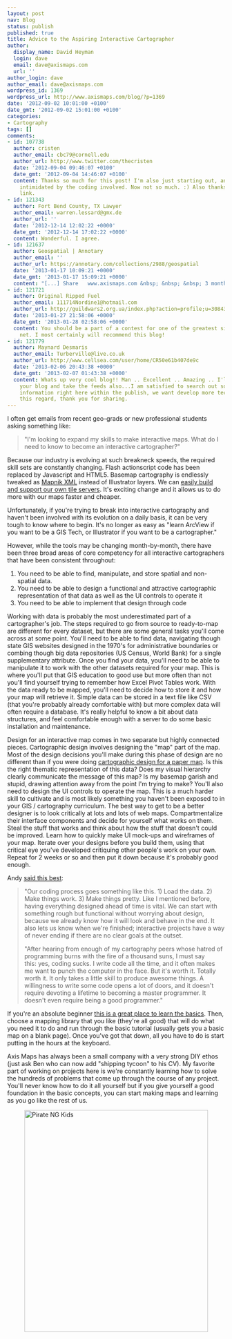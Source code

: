 ```yaml
---
layout: post
nav: Blog
status: publish
published: true
title: Advice to the Aspiring Interactive Cartographer
author:
  display_name: David Heyman
  login: dave
  email: dave@axismaps.com
  url: ''
author_login: dave
author_email: dave@axismaps.com
wordpress_id: 1369
wordpress_url: http://www.axismaps.com/blog/?p=1369
date: '2012-09-02 10:01:00 +0100'
date_gmt: '2012-09-02 15:01:00 +0100'
categories:
- Cartography
tags: []
comments:
- id: 107738
  author: cristen
  author_email: cbc79@cornell.edu
  author_url: http://www.twitter.com/thecristen
  date: '2012-09-04 09:46:07 +0100'
  date_gmt: '2012-09-04 14:46:07 +0100'
  content: Thanks so much for this post! I'm also just starting out, and was a little
    intimidated by the coding involved. Now not so much. :) Also thanks for the Hackety
    link.
- id: 121343
  author: Fort Bend County, TX Lawyer
  author_email: warren.lessard@gmx.de
  author_url: ''
  date: '2012-12-14 12:02:22 +0000'
  date_gmt: '2012-12-14 17:02:22 +0000'
  content: Wonderful. I agree.
- id: 121637
  author: Geospatial | Annotary
  author_email: ''
  author_url: https://annotary.com/collections/2988/geospatial
  date: '2013-01-17 10:09:21 +0000'
  date_gmt: '2013-01-17 15:09:21 +0000'
  content: "[...] Share   www.axismaps.com &nbsp; &nbsp; &nbsp; 3 months [...]"
- id: 121721
  author: Original Ripped Fuel
  author_email: 111714Nordine1@hotmail.com
  author_url: http://guildwars2.org.ua/index.php?action=profile;u=30843
  date: '2013-01-27 21:58:06 +0000'
  date_gmt: '2013-01-28 02:58:06 +0000'
  content: You should be a part of a contest for one of the greatest sites on the
    net. I most certainly will recommend this blog!
- id: 121779
  author: Maynard Desmaris
  author_email: Turberville@live.co.uk
  author_url: http://www.cellsea.com/user/home/CR50e61b407de9c
  date: '2013-02-06 20:43:38 +0000'
  date_gmt: '2013-02-07 01:43:38 +0000'
  content: Whats up very cool blog!! Man .. Excellent .. Amazing .. I'll bookmark
    your blog and take the feeds also...I am satisfied to search out so many helpful
    information right here within the publish, we want develop more techniques in
    this regard, thank you for sharing.
---
```

<p>I often get emails from recent geo-grads or new professional students asking something like:</p>
<blockquote><p>"I'm looking to expand my skills to make interactive maps. What do I need to know to become an interactive cartographer?"</p></blockquote>
<p>Because our industry is evolving at such breakneck speeds, the required skill sets are constantly changing. Flash actionscript code has been replaced by Javascript and HTML5. Basemap cartography is endlessly tweaked as <a href="https://github.com/mapnik/mapnik/wiki/XMLConfigReference">Mapnik XML</a> instead of Illustrator layers. We can <a href="http://www.axismaps.com/blog/2012/01/dont-panic-an-absolute-beginners-guide-to-building-a-map-server/">easily build and support our own tile servers</a>. It's exciting change and it allows us to do more with our maps faster and cheaper.</p>
<p>Unfortunately, if you're trying to break into interactive cartography and haven't been involved with its evolution on a daily basis, it can be very tough to know where to begin. It's no longer as easy as "learn ArcView if you want to be a GIS Tech, or Illustrator if you want to be a cartographer."</p>
<p>However, while the tools may be changing month-by-month, there have been three broad areas of core competency for all interactive cartographers that have been consistent throughout:</p>
<ol>
<li>You need to be able to find, manipulate, and store spatial and non-spatial data.</li>
<li>You need to be able to design a functional and attractive cartographic representation of that data as well as the UI controls to operate it</li>
<li>You need to be able to implement that design through code</li>
</ol>
<p>Working with data is probably the most underestimated part of a cartographer's job. The steps required to go from source to ready-to-map are different for every dataset, but there are some general tasks you'll come across at some point. You'll need to be able to find data, navigating though state GIS websites designed in the 1970's for administrative boundaries or combing though big data repositories (US Census, World Bank) for a single supplementary attribute. Once you find your data, you'll need to be able to manipulate it to work with the other datasets required for your map. This is where you'll put that GIS education to good use but more often than not you'll find yourself trying to remember how Excel Pivot Tables work. With the data ready to be mapped, you'll need to decide how to store it and how your map will retrieve it. Simple data can be stored in a text file like CSV (that you're probably already comfortable with) but more complex data will often require a database. It's really helpful to know a bit about data structures, and feel comfortable enough with a server to do some basic installation and maintenance.</p>
<p>Design for an interactive map comes in two separate but highly connected pieces. Cartographic design involves designing the "map" part of the map. Most of the design decisions you'll make during this phase of design are no different than if you were doing <a href="http://www.amazon.com/Thematic-Cartography-Visualization-Terry-Slocum/dp/0132097761/ref=sr_1_1?ie=UTF8&amp;qid=1346660063&amp;sr=8-1&amp;keywords=terry+slocum">cartographic design for a paper map</a>. Is this the right thematic representation of this data? Does my visual hierarchy clearly communicate the message of this map? Is my basemap garish and stupid, drawing attention away from the point I'm trying to make? You'll also need to design the UI controls to operate the map. This is a much harder skill to cultivate and is most likely something you haven't been exposed to in your GIS / cartography curriculum. The best way to get to be a better designer is to look critically at lots and lots of web maps. Compartmentalize their interface components and decide for yourself what works on them. Steal the stuff that works and think about how the stuff that doesn't could be improved. Learn how to quickly make UI mock-ups and wireframes of your map. Iterate over your designs before you build them, using that critical eye you've developed critiquing other people's work on your own. Repeat for 2 weeks or so and then put it down because it's probably good enough.</p>
<p>Andy <a href="http://www.axismaps.com/blog/2011/12/web-cartography-thats-like-google-maps-right/">said this best</a>:</p>
<blockquote><p>"Our coding process goes something like this. 1) Load the data. 2) Make things work. 3) Make things pretty. Like I mentioned before, having everything designed ahead of time is vital. We can start with something rough but functional without worrying about design, because we already know how it will look and behave in the end. It also lets us know when we're finished; interactive projects have a way of never ending if there are no clear goals at the outset.</p>
<p>"After hearing from enough of my cartography peers whose hatred of programming burns with the fire of a thousand suns, I must say this: yes, coding sucks. I write code all the time, and it often makes me want to punch the computer in the face. But it's worth it. Totally worth it. It only takes a little skill to produce awesome things. A willingness to write some code opens a lot of doors, and it doesn't require devoting a lifetime to becoming a master programmer. It doesn't even require being a good programmer."</p></blockquote>
<p>If you're an absolute beginner <a href="http://hackety.com">this is a great place to learn the basics</a>. Then, choose a mapping library that you like (they're all good) that will do what you need it to do and run through the basic tutorial (usually gets you a basic map on a blank page). Once you've got that down, all you have to do is start putting in the hours at the keyboard.</p>
<p>Axis Maps has always been a small company with a very strong DIY ethos (just ask Ben who can now add "shipping tycoon" to his CV). My favorite part of working on projects here is we're constantly learning how to solve the hundreds of problems that come up through the course of any project. You'll never know how to do it all yourself but if you give yourself a good foundation in the basic concepts, you can start making maps and learning as you go like the rest of us.</p>
<p><img style="display: block; margin-left: auto; margin-right: auto;" title="Pirate-NG-Kids.jpg" src="{{ site.baseurl }}/media/posts/2012/09/Pirate-NG-Kids.jpg" alt="Pirate NG Kids" width="425" height="514" border="0" /></p>
